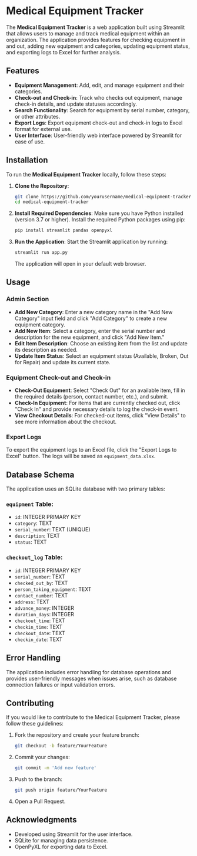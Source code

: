 # Medical Equipment Tracker

The **Medical Equipment Tracker** is a web application built using Streamlit that allows users to manage and track medical equipment within an organization. The application provides features for checking equipment in and out, adding new equipment and categories, updating equipment status, and exporting logs to Excel for further analysis.

## Features

- **Equipment Management**: Add, edit, and manage equipment and their categories.
- **Check-out and Check-in**: Track who checks out equipment, manage check-in details, and update statuses accordingly.
- **Search Functionality**: Search for equipment by serial number, category, or other attributes.
- **Export Logs**: Export equipment check-out and check-in logs to Excel format for external use.
- **User Interface**: User-friendly web interface powered by Streamlit for ease of use.

## Installation

To run the **Medical Equipment Tracker** locally, follow these steps:

1. **Clone the Repository**:
   ```bash
   git clone https://github.com/yourusername/medical-equipment-tracker.git
   cd medical-equipment-tracker
   ```

2. **Install Required Dependencies**:
   Make sure you have Python installed (version 3.7 or higher). Install the required Python packages using pip:

   ```bash
   pip install streamlit pandas openpyxl
   ```

3. **Run the Application**:
   Start the Streamlit application by running:

   ```bash
   streamlit run app.py
   ```

   The application will open in your default web browser.

## Usage

### Admin Section

- **Add New Category**: Enter a new category name in the "Add New Category" input field and click "Add Category" to create a new equipment category.
- **Add New Item**: Select a category, enter the serial number and description for the new equipment, and click "Add New Item."
- **Edit Item Description**: Choose an existing item from the list and update its description as needed.
- **Update Item Status**: Select an equipment status (Available, Broken, Out for Repair) and update its current state.

### Equipment Check-out and Check-in

- **Check-Out Equipment**: Select "Check Out" for an available item, fill in the required details (person, contact number, etc.), and submit.
- **Check-In Equipment**: For items that are currently checked out, click "Check In" and provide necessary details to log the check-in event.
- **View Checkout Details**: For checked-out items, click "View Details" to see more information about the checkout.

### Export Logs

To export the equipment logs to an Excel file, click the "Export Logs to Excel" button. The logs will be saved as `equipment_data.xlsx`.

## Database Schema

The application uses an SQLite database with two primary tables:

### `equipment` Table:

- `id`: INTEGER PRIMARY KEY
- `category`: TEXT
- `serial_number`: TEXT (UNIQUE)
- `description`: TEXT
- `status`: TEXT

### `checkout_log` Table:

- `id`: INTEGER PRIMARY KEY
- `serial_number`: TEXT
- `checked_out_by`: TEXT
- `person_taking_equipment`: TEXT
- `contact_number`: TEXT
- `address`: TEXT
- `advance_money`: INTEGER
- `duration_days`: INTEGER
- `checkout_time`: TEXT
- `checkin_time`: TEXT
- `checkout_date`: TEXT
- `checkin_date`: TEXT

## Error Handling

The application includes error handling for database operations and provides user-friendly messages when issues arise, such as database connection failures or input validation errors.

## Contributing

If you would like to contribute to the Medical Equipment Tracker, please follow these guidelines:

1. Fork the repository and create your feature branch:

   ```bash
   git checkout -b feature/YourFeature
   ```

2. Commit your changes:

   ```bash
   git commit -m 'Add new feature'
   ```

3. Push to the branch:

   ```bash
   git push origin feature/YourFeature
   ```

4. Open a Pull Request.

## Acknowledgments

- Developed using Streamlit for the user interface.
- SQLite for managing data persistence.
- OpenPyXL for exporting data to Excel.
